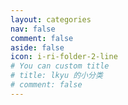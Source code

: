 ```yaml
---
layout: categories
nav: false
comment: false
aside: false
icon: i-ri-folder-2-line
# You can custom title
# title: lkyu 的小分类
# comment: false
---
```


